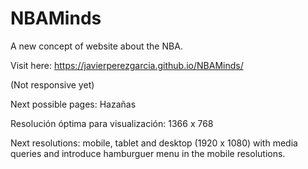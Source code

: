 # NBAMinds
A new concept of website about the NBA.

Visit here: https://javierperezgarcia.github.io/NBAMinds/

(Not responsive yet)

Next possible pages: Hazañas

Resolución óptima para visualización: 1366 x 768

Next resolutions: mobile, tablet and desktop (1920 x 1080) with media queries and introduce hamburguer menu in the mobile resolutions.